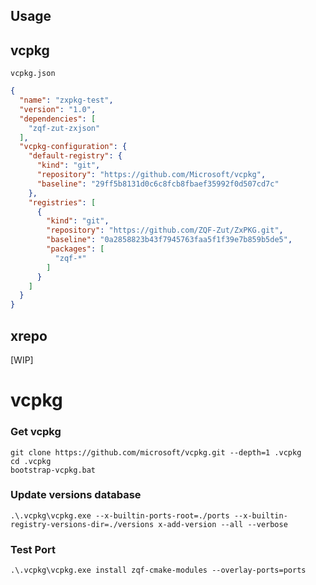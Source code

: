 ## Usage

## vcpkg

`vcpkg.json`

```json
{
  "name": "zxpkg-test",
  "version": "1.0",
  "dependencies": [
    "zqf-zut-zxjson"
  ],
  "vcpkg-configuration": {
    "default-registry": {
      "kind": "git",
      "repository": "https://github.com/Microsoft/vcpkg",
      "baseline": "29ff5b8131d0c6c8fcb8fbaef35992f0d507cd7c"
    },
    "registries": [
      {
        "kind": "git",
        "repository": "https://github.com/ZQF-Zut/ZxPKG.git",
        "baseline": "0a2858823b43f7945763faa5f1f39e7b859b5de5",
        "packages": [
          "zqf-*"
        ]
      }
    ]
  }
}
```

## xrepo

[WIP]

# vcpkg

### Get vcpkg

```shell
git clone https://github.com/microsoft/vcpkg.git --depth=1 .vcpkg
cd .vcpkg
bootstrap-vcpkg.bat
```

### Update versions database

```shell
.\.vcpkg\vcpkg.exe --x-builtin-ports-root=./ports --x-builtin-registry-versions-dir=./versions x-add-version --all --verbose
```

### Test Port

```shell
.\.vcpkg\vcpkg.exe install zqf-cmake-modules --overlay-ports=ports
```



